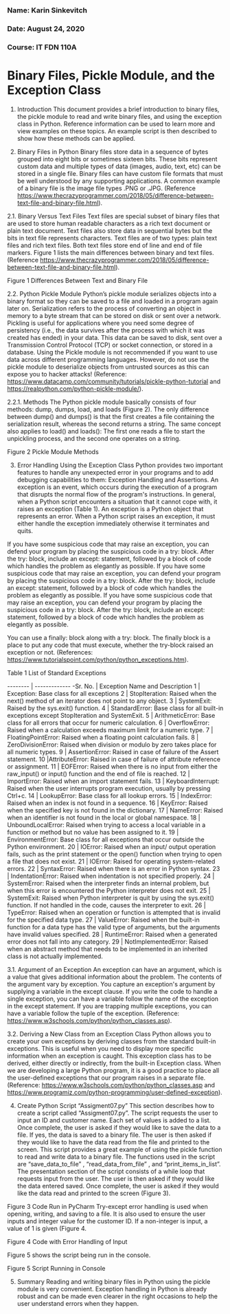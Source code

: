 ### Name: Karin Sinkevitch
### Date: August 24, 2020
### Course: IT FDN 110A

# Binary Files, Pickle Module, and the Exception Class

1.	Introduction
This document provides a brief introduction to binary files, the pickle module to read and write binary files, and using the exception class in Python.  Reference information can be used to learn more and view examples on these topics. An example script is then described to show how these methods can be applied.

2.	Binary Files in Python
Binary files store data in a sequence of bytes grouped into eight bits or sometimes sixteen bits. These bits represent custom data and multiple types of data (images, audio, text, etc) can be stored in a single file. Binary files can have custom file formats that must be well understood by any supporting applications.  A common example of a binary file is the image file types .PNG or .JPG.
(Reference https://www.thecrazyprogrammer.com/2018/05/difference-between-text-file-and-binary-file.html).

2.1.	Binary Versus Text Files
Text files are special subset of binary files that are used to store human readable characters as a rich text document or plain text document. Text files also store data in sequential bytes but the bits in text file represents characters. Text files are of two types: plain text files and rich text files. Both text files store end of line and end of file markers. Figure 1 lists the main differences between binary and text files. (Reference https://www.thecrazyprogrammer.com/2018/05/difference-between-text-file-and-binary-file.html).

 
Figure 1 Differences Between Text and Binary File

2.2.	Python Pickle Module
Python’s pickle module serializes objects into a binary format so they can be saved to a file and loaded in a program again later on. Serialization refers to the process of converting an object in memory to a byte stream that can be stored on disk or sent over a network. Pickling is useful for applications where you need some degree of persistency (i.e., the data survives after the process with which it was created has ended) in your data. This data can be saved to disk, sent over a Transmission Control Protocol (TCP) or socket connection, or stored in a database. Using the Pickle module is not recommended if you want to use data across different programming languages. However, do not use the pickle module to deserialize objects from untrusted sources as this can expose you to hacker attacks!
(Reference: https://www.datacamp.com/community/tutorials/pickle-python-tutorial and https://realpython.com/python-pickle-module/).

2.2.1.	Methods
The Python pickle module basically consists of four methods: dump, dumps, load, and loads (Figure 2).  The only difference between dump() and dumps() is that the first creates a file containing the serialization result, whereas the second returns a string. The same concept also applies to load() and loads(): The first one reads a file to start the unpickling process, and the second one operates on a string.

 
Figure 2 Pickle Module Methods

3.	Error Handling Using the Exception Class
Python provides two important features to handle any unexpected error in your programs and to add debugging capabilities to them: Exception Handling and Assertions. An exception is an event, which occurs during the execution of a program that disrupts the normal flow of the program's instructions. In general, when a Python script encounters a situation that it cannot cope with, it raises an exception (Table 1). An exception is a Python object that represents an error. When a Python script raises an exception, it must either handle the exception immediately otherwise it terminates and quits.

If you have some suspicious code that may raise an exception, you can defend your program by placing the suspicious code in a try: block. After the try: block, include an except: statement, followed by a block of code which handles the problem as elegantly as possible. If you have some suspicious code that may raise an exception, you can defend your program by placing the suspicious code in a try: block. After the try: block, include an except: statement, followed by a block of code which handles the problem as elegantly as possible. If you have some suspicious code that may raise an exception, you can defend your program by placing the suspicious code in a try: block. After the try: block, include an except: statement, followed by a block of code which handles the problem as elegantly as possible.

You can use a finally: block along with a try: block. The finally block is a place to put any code that must execute, whether the try-block raised an exception or not. (References: https://www.tutorialspoint.com/python/python_exceptions.htm).

Table 1 List of Standard Exceptions

-------- | -------------
-Sr. No. |	Exception Name and Description
1	| Exception: Base class for all exceptions
2	| StopIteration: Raised when the next() method of an iterator does not point to any object.
3	| SystemExit: Raised by the sys.exit() function.
4	| StandardError: Base class for all built-in exceptions except StopIteration and SystemExit.
5	| ArithmeticError: Base class for all errors that occur for numeric calculation.
6	| OverflowError: Raised when a calculation exceeds maximum limit for a numeric type.
7	| FloatingPointError: Raised when a floating point calculation fails.
8	| ZeroDivisionError: Raised when division or modulo by zero takes place for all numeric types.
9	| AssertionError: Raised in case of failure of the Assert statement.
10	|AttributeError: Raised in case of failure of attribute reference or assignment.
11	| EOFError: Raised when there is no input from either the raw_input() or input() function and the end of file is reached.
12	| ImportError: Raised when an import statement fails.
13	| KeyboardInterrupt: Raised when the user interrupts program execution, usually by pressing Ctrl+c.
14	| LookupError: Base class for all lookup errors.
15	| IndexError: Raised when an index is not found in a sequence.
16	| KeyError: Raised when the specified key is not found in the dictionary.
17	| NameError: Raised when an identifier is not found in the local or global namespace.
18	| UnboundLocalError: Raised when trying to access a local variable in a function or method but no value has been assigned to it.
19	| EnvironmentError: Base class for all exceptions that occur outside the Python environment.
20	| IOError: Raised when an input/ output operation fails, such as the print statement or the open() function when trying to open a file that does not exist.
21	| IOError: Raised for operating system-related errors.
22	| SyntaxError: Raised when there is an error in Python syntax.
23	| IndentationError: Raised when indentation is not specified properly.
24	| SystemError: Raised when the interpreter finds an internal problem, but when this error is encountered the Python interpreter does not exit.
25	| SystemExit: Raised when Python interpreter is quit by using the sys.exit() function. If not handled in the code, causes the interpreter to exit.
26	| TypeError: Raised when an operation or function is attempted that is invalid for the specified data type.
27	| ValueError: Raised when the built-in function for a data type has the valid type of arguments, but the arguments have invalid values specified.
28	| RuntimeError: Raised when a generated error does not fall into any category.
29	| NotImplementedError: Raised when an abstract method that needs to be implemented in an inherited class is not actually implemented.

3.1.	Argument of an Exception
An exception can have an argument, which is a value that gives additional information about the problem. The contents of the argument vary by exception. You capture an exception's argument by supplying a variable in the except clause.  If you write the code to handle a single exception, you can have a variable follow the name of the exception in the except statement. If you are trapping multiple exceptions, you can have a variable follow the tuple of the exception.   (Reference: https://www.w3schools.com/python/python_classes.asp).

3.2.	Deriving a New Class from an Exception Class
Python allows you to create your own exceptions by deriving classes from the standard built-in exceptions.  This is useful when you need to display more specific information when an exception is caught. This exception class has to be derived, either directly or indirectly, from the built-in Exception class. When we are developing a large Python program, it is a good practice to place all the user-defined exceptions that our program raises in a separate file. (Reference: https://www.w3schools.com/python/python_classes.asp and https://www.programiz.com/python-programming/user-defined-exception).

4.	Create Python Script “Assigment07.py”
This section describes how to create a script called “Assigment07.py”. The script requests the user to input an ID and customer name. Each set of values is added to a list. Once complete, the user is asked if they would like to save the data to a file. If yes, the data is saved to a binary file. The user is then asked if they would like to have the data read from the file and printed to the screen. 
This script provides a great example of using the pickle function to read and write data to a binary file. The functions used in the script are “save_data_to_file” , “read_data_from_file” , and “print_items_in_list”. The presentation section of the script consists of a while loop that requests input from the user. The user is then asked if they would like the data entered saved. Once complete, the user is asked if they would like the data read and printed to the screen (Figure 3).
 
Figure 3 Code Run in PyCharm
Try-except error handling is used when opening, writing, and saving to a file. It is also used to ensure the user inputs and integer value for the customer ID. If a non-integer is input, a value of 1 is given (Figure 4.
 
 
Figure 4 Code with Error Handling of Input

Figure 5 shows the script being run in the console.
 
 
Figure 5 Script Running in Console

5.	Summary
Reading and writing binary files in Python using the pickle module is very convenient.  Exception handling in Python is already robust and can be made even clearer in the right occasions to help the user understand errors when they happen.
